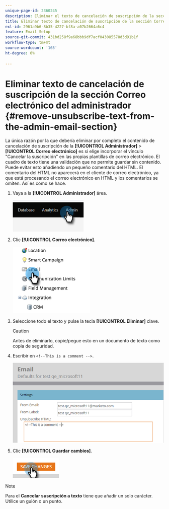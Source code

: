 ```yaml
---
unique-page-id: 2360245
description: Eliminar el texto de cancelación de suscripción de la sección de correo electrónico del administrador - Documentos de Marketo - Documentación del producto
title: Eliminar texto de cancelación de suscripción de la sección Correo electrónico del administrador
exl-id: 2961a9b6-8b35-4227-bf8a-a07b2664a6c4
feature: Email Setup
source-git-commit: 431bd258f9a68bbb9df7acf043085578d3d91b1f
workflow-type: tm+mt
source-wordcount: '165'
ht-degree: 0%

---
```


# Eliminar texto de cancelación de suscripción de la sección Correo electrónico del administrador {#remove-unsubscribe-text-from-the-admin-email-section}

La única razón por la que debería eliminar por completo el contenido de cancelación de suscripción de la **[!UICONTROL Administrador]** > **[!UICONTROL Correo electrónico]** es si elige incorporar el vínculo &quot;Cancelar la suscripción&quot; en las propias plantillas de correo electrónico. El cuadro de texto tiene una validación que no permite guardar sin contenido. Puede evitar esto añadiendo un pequeño comentario del HTML. El comentario del HTML no aparecerá en el cliente de correo electrónico, ya que está procesando el correo electrónico en HTML y los comentarios se omiten. Así es como se hace.

1. Vaya a la **[!UICONTROL Administrador]** área.

   ![](assets/remove-unsubscribe-text-from-the-admin-email-section-1.png)

1. Clic **[!UICONTROL Correo electrónico]**.

   ![](assets/remove-unsubscribe-text-from-the-admin-email-section-2.png)

1. Seleccione todo el texto y pulse la tecla **[!UICONTROL Eliminar]** clave.

   >[!CAUTION]
   >
   >Antes de eliminarlo, copie/pegue esto en un documento de texto como copia de seguridad.

1. Escribir en `<!--This is a comment -->`.

   ![](assets/remove-unsubscribe-text-from-the-admin-email-section-3.png)

1. Clic **[!UICONTROL Guardar cambios]**.

   ![](assets/remove-unsubscribe-text-from-the-admin-email-section-4.png)

>[!NOTE]
>
>Para el **Cancelar suscripción a texto** tiene que añadir un solo carácter. Utilice un guión o un punto.
